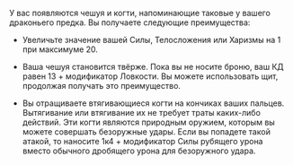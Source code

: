 У вас появляются чешуя и когти, напоминающие таковые у вашего драконьего предка. Вы получаете следующие преимущества:





- Увеличьте значение вашей Силы, Телосложения или Харизмы на 1 при максимуме 20.

- Ваша чешуя становится твёрже. Пока вы не носите броню, ваш КД равен 13 + модификатор Ловкости. Вы можете использовать щит, продолжая получать это преимущество.

- Вы отращиваете втягивающиеся когти на кончиках ваших пальцев. Вытягивание или втягивание их не требует траты каких-либо действий. Эти когти являются природным оружием, которым вы можете совершать безоружные удары. Если вы попадете такой атакой, то наносите 1к4 + модификатор Силы рубящего урона вместо обычного дробящего урона для безоружного удара.

